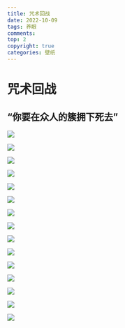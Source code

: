 ```yaml
---
title: 咒术回战
date: 2022-10-09
tags: 养眼
comments:
top: 2
copyright: true
categories: 壁纸
---
```

# 咒术回战

## “你要在众人的簇拥下死去”

![](https://images7.alphacoders.com/114/thumbbig-1149849.webp)
<!--more-->
![](https://images6.alphacoders.com/114/thumbbig-1144163.webp)

![](https://images5.alphacoders.com/114/thumbbig-1144131.webp)

![](https://images8.alphacoders.com/114/thumbbig-1144281.webp)

![](https://i0.hdslb.com/bfs/article/8f3b4c762cd7d76071b1298f9bf2417bd7af5c82.jpg@942w_531h_progressive.webp)

![](https://pic3.zhimg.com/80/v2-6ca40587b3ae7bd2b2fa9d9d2ea6beb6_1440w.webp)

![](https://i0.hdslb.com/bfs/article/bfabf94d41c4d9f29d794f87d23c67ea51892dd1.jpg@942w_636h_progressive.webp)

![](https://i0.hdslb.com/bfs/article/83bee30ebc64f0cc14c02b730ce0cf53b909f662.jpg@942w_1332h_progressive.webp)

![](https://picx.zhimg.com/80/v2-474c7061d39c762e3dd2b0ad2bd56556_1440w.webp?source=1940ef5c)

![](https://pic1.zhimg.com/80/v2-505979e0f1f2fe2609f6e783015495f3_1440w.webp?source=1940ef5c)

![](https://pic1.zhimg.com/80/v2-f762fceef949ae3e5a035cb997421fc5_1440w.webp?source=1940ef5c)

![](https://picx.zhimg.com/80/v2-f634b9498a21c88a88d6ee759dd5ed3f_1440w.webp?source=1940ef5c)

![](https://pica.zhimg.com/80/v2-44266576fa377a621660ebe3acc6e154_1440w.webp?source=1940ef5c)

![](https://i0.hdslb.com/bfs/article/bfbafb41012211424c1056bf31bdde8ecb28a789.jpg@942w_progressive.webp)

![](https://i.bobopic.com/small/88378485.jpg)